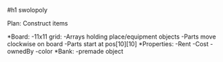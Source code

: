 #h1 swolopoly

Plan:
Construct items

*Board:
	-11x11 grid:
		-Arrays holding place/equipment objects
	-Parts move clockwise on board
	-Parts start at pos[10][10]
*Properties:
	-Rent
	-Cost
	-ownedBy
	-color
*Bank:
	-premade object